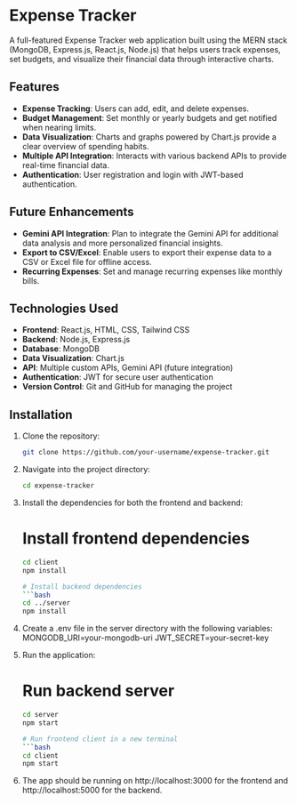 # Expense Tracker

A full-featured Expense Tracker web application built using the MERN stack (MongoDB, Express.js, React.js, Node.js) that helps users track expenses, set budgets, and visualize their financial data through interactive charts. 

## Features

- **Expense Tracking**: Users can add, edit, and delete expenses.
- **Budget Management**: Set monthly or yearly budgets and get notified when nearing limits.
- **Data Visualization**: Charts and graphs powered by Chart.js provide a clear overview of spending habits.
- **Multiple API Integration**: Interacts with various backend APIs to provide real-time financial data.
- **Authentication**: User registration and login with JWT-based authentication.

## Future Enhancements

- **Gemini API Integration**: Plan to integrate the Gemini API for additional data analysis and more personalized financial insights.
- **Export to CSV/Excel**: Enable users to export their expense data to a CSV or Excel file for offline access.
- **Recurring Expenses**: Set and manage recurring expenses like monthly bills.

## Technologies Used

- **Frontend**: React.js, HTML, CSS, Tailwind CSS
- **Backend**: Node.js, Express.js
- **Database**: MongoDB
- **Data Visualization**: Chart.js
- **API**: Multiple custom APIs, Gemini API (future integration)
- **Authentication**: JWT for secure user authentication
- **Version Control**: Git and GitHub for managing the project

## Installation

1. Clone the repository:

   ```bash
   git clone https://github.com/your-username/expense-tracker.git

2. Navigate into the project directory:
   ```bash
   cd expense-tracker
3. Install the dependencies for both the frontend and backend:
   # Install frontend dependencies
    ```bash
    cd client
    npm install

   # Install backend dependencies
    ```bash
    cd ../server
    npm install
4. Create a .env file in the server directory with the following variables:
   MONGODB_URI=your-mongodb-uri
   JWT_SECRET=your-secret-key

5. Run the application:
   # Run backend server
   ```bash
   cd server
   npm start

   # Run frontend client in a new terminal
   ```bash
   cd client
   npm start
   
6. The app should be running on http://localhost:3000 for the frontend and http://localhost:5000 for the backend.


